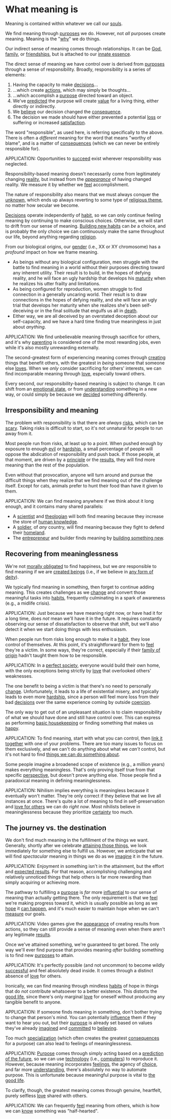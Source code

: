 
# What meaning is

Meaning is contained within whatever we call our [souls](humanity.md).

We find meaning through [purposes](purpose.md) we do. However, not *all* purposes create meaning. Meaning is the "[why](understanding.md)" we do things.

Our indirect sense of meaning comes through relationships. It can be [God](religion.md), [family](people-family.md), or [friendships](people-friends.md), but is attached to our [innate essence](humanity.md).

The direct sense of meaning we have control over is derived from [purposes](purpose.md) through a sense of responsibility. Broadly, responsibility is a series of elements:

1. Having the capacity to make [decisions](decisions.md)...
2. ...which create [actions](results.md), which may simply be thoughts...
3. ...which accomplish a [purpose](purpose.md) directed toward an object.
4. We've [predicted](imagination.md) the purpose will create [value](values.md) for a living thing, either directly or indirectly.
5. We [believe](understanding-certainty.md) our decision changed the [consequence](results.md).
6. The decision we made should have either prevented a potential [loss](mind-feelings-fear.md) or suffering or increased [satisfaction](https:/adequate.life/happiness-1/).

The word "responsible", as used here, is referring specifically to the above. There is often a *different* meaning for the word that means "worthy of blame", and is a matter of [consequences](results.md) (which we can never be entirely responsible for).

APPLICATION: Opportunities to [succeed](success-1_why.md) exist wherever responsibility was neglected.

Responsibility-based meaning doesn't necessarily come from legitimately changing [reality](reality.md), but instead from the *[appearance](image.md)* of having changed reality. We measure it by whether we [feel](mind-feelings.md) accomplishment.

The nature of responsibility also means that we must always conquer the [unknown](unknown.md), which ends up always reverting to some type of [religious theme](religion.md), no matter how secular we become.

[Decisions](decisions.md) operate independently of [habit](habits.md), so we can only continue feeling meaning by continuing to make conscious choices. Otherwise, we will start to drift from our sense of meaning. [Building new habits](https://adequate.life/habits/) can *be* a choice, and is probably the only choice we can continuously make the same throughout our life, beyond anything regarding [religion](religion.md).

From our biological origins, our [gender](gender.md) (i.e., XX or XY chromosome) has a *profound* impact on how we frame meaning.

- As beings without any biological configuration, men struggle with the battle to find meaning in a world without their purposes directing toward any inherent utility. Their result is to build, in the hopes of defying reality, and he will face an ugly hardship that develops his [maturity](maturity.md) when he realizes his utter frailty and limitations.
- As being configured for reproduction, women struggle to find connection in a generally uncaring world. Their result is to draw connections in the hopes of defying reality, and she will face an ugly trial that develops her maturity when she realizes she's been self-deceiving or in the final solitude that engulfs us all in [death](mind-feelings-fear.md).
- Either way, we are all deceived by an overstated deception about our self-capacity, and we have a hard time finding true meaningless in just about *anything*.

APPLICATION: We find unbelievable meaning through sacrifice for others, and it's why [parenting](parenting-babies.md) is considered one of the most rewarding jobs, even while it's also mostly unrewarding externally.

The second-greatest form of experiencing meaning comes through [creating](creations.md) things that benefit others, with the greatest in *being* someone that someone else [loves](people-love.md). When we *only* consider sacrificing for others' interests, we can find incomparable meaning through [love](people-love.md), especially toward others.

Every second, our responsibility-based meaning is subject to change. It can shift from an [emotional state](mind-feelings.md), or from [understanding](understanding.md) something in a new way, or could simply be because we [decided](decisions.md) something differently.

## Irresponsibility and meaning

The problem with responsibility is that there are *always* [risks](socialrisk.md), which can be [scary](mind-feelings-fear.md). Taking risks is difficult to start, so it's not unnatural for people to run away from it.

Most people run from risks, at least up to a point. When pushed enough by exposure to enough [evil](morality-evil.md) or [hardship](hardship.md), a small percentage of people will oppose the abdication of responsibility and push back. If those people, at that moment, are driven by a [principle](values.md) or the [results](results.md), they will find more meaning than the rest of the population.

Even without that provocation, anyone will turn around and pursue the difficult things when they realize that we find meaning out of the challenge itself. Except for cats, animals prefer to hunt their food than have it given to them.

APPLICATION: We can find meaning anywhere if we think about it long enough, and it contains many shared parallels:

- A [scientist](science.md) and [theologian](religion.md) will both find meaning because they increase the store of [human knowledge](understanding.md).
- A [soldier](people-conflicts-war.md), of *any* country, will find meaning because they fight to defend their [homeland](groups-large.md).
- The [entrepreneur](socialrisk.md) and builder finds meaning by [building something new](creations.md).

## Recovering from meaninglessness

We're not [morally obligated](morality.md) to find happiness, but we *are* responsible to find meaning if we are [created beings](creations.md) (i.e., if we believe in [any form of deity](religion.md)).

We typically find meaning in something, then forget to continue adding meaning. This creates challenges as we [change](people-changes.md) and convert those meaningful tasks into [habits](habits.md), frequently culminating in a spark of awareness (e.g., a midlife crisis).

APPLICATION: Just because we have meaning right now, or have had it for a long time, does *not* mean we'll have it in the future. It requires constantly observing our sense of dissatisfaction to observe that shift, but we'll also detect it when we start doing things with less enthusiasm.

When people run from risks long enough to make it a [habit](habits.md), they lose control of themselves. At this point, it's straightforward for them to [feel](mind-feelings.md) they're a victim. In some ways, they're correct, especially if their [family of origin](people-family.md) hadn't taught them how to be responsible.

APPLICATION: In a [perfect society](politics-perfectsociety.md), everyone would build their own home, with the only exceptions being strictly by [love](people-love.md) that overlooked others' weaknesses.

The one benefit to being a victim is that there's no need to personally [change](people-changes.md). Unfortunately, it leads to a life of existential misery, and typically leads to even more [hardship](hardship.md), since a person will feel more loss from their bad [decisions](decisions.md) over the same experience coming by outside [coercion](power.md).

The only way to get out of an unpleasant situation is to claim responsibility of what we should have done and still have control over. This can express as performing [basic housekeeping](home-housekeeping.md) or finding something that makes us [happy](mind-feelings-happiness.md).

APPLICATION: To find meaning, start with what you can control, then [link it together](mind-creativity.md) with one of your problems. There are too many issues to focus on them exclusively, and we can't do anything about what we *can't* control, but it's not hard to find [things we can do something about](https://stucky.tech/notes/meaning-checklist.md).

Some people imagine a broadened scope of existence (e.g., a million years) makes everything meaningless. That's only proving itself true from that specific [perspective](image.md), but doesn't prove anything else. Those people find a paradoxical meaning in defining meaninglessness.

APPLICATION: Nihilism implies everything is meaningless because it eventually won't matter. They're only correct if they believe that we live all instances at once. There's quite a lot of meaning to find in self-preservation and [love for others](people-love.md) we can do *right now*. Most nihilists believe in meaninglessness because they prioritize [certainty](understanding-certainty.md) too much.

## The journey vs. the destination

We don't find much meaning in the fulfillment of the things we want. Generally, shortly after we celebrate [attaining those things](success-1_why.md), we look immediately for something else to fulfill us. However, we anticipate that we will find *spectacular* meaning in things we do as we [imagine](imagination.md) it in the future.

APPLICATION: Enjoyment in something isn't in the attainment, but the effort and [expected results](results.md). For that reason, accomplishing challenging and relatively unnoticed things that help others is far more rewarding than simply acquiring or achieving more.

The pathway to fulfilling a [purpose](purpose.md) is *far* more [influential](influence.md) to our sense of meaning than actually getting there. The only requirement is that we [feel](mind-feelings.md) we're making progress toward it, which is usually possible as long as we [hope](understanding-certainty.md) it [can happen](results.md), and it's much easier to maintain hope when we can't [measure](math.md) our goals.

APPLICATION: Video games give the [appearance](image.md) of creating results from actions, so they can still provide a sense of meaning even when there aren't any legitimate [results](results.md).

Once we've attained something, we're guaranteed to get bored. The only way we'll ever find purpose that provides meaning *after* building something is to find new [purposes](purpose.md) to attain.

APPLICATION: It's perfectly possible (and not uncommon) to become wildly [successful](success-1_why.md) and feel absolutely dead inside. It comes through a distinct absence of [love](people-love.md) for others.

Ironically, we can find meaning through mindless [habits](habits.md) of hope in things that do *not* contribute whatsoever to a better existence. This distorts the [good life](goodlife.md), since there's only marginal [love](people-love.md) for oneself without producing any tangible benefit to anyone.

APPLICATION: If someone finds meaning in something, don't bother trying to change that person's mind. You can potentially [influence](influence.md) them if they want to hear you out, but their [purpose](purpose.md) is already set based on values they've already [imagined](imagination.md) and [committed](decisions.md) to [believing](understanding-certainty.md).

Too much [specialization](jobs-specialization.md) (which often creates the greatest [consequences](results.md) for a purpose) can also lead to feelings of meaninglessness.

APPLICATION: [Purpose](purpose.md) comes through simply acting based on a [prediction of the future](imagination.md), so we can use [technology](technology.md) (i.e., [computers](computers.md)) to reproduce it. However, because meaning incorporates [feelings](mind-feelings.md), the agency of [choice](decisions.md), and far more [understanding](understanding.md), there's absolutely no way to automate purpose. This is unfortunate because meaningful purpose is vital to [the good life](goodlife.md).

To clarify, though, the greatest meaning comes through genuine, heartfelt, purely selfless [love](people-love.md) shared with others.

APPLICATION: We can frequently [feel](mind-feelings.md) meaning from others, which is how we can [know](understanding.md) something was "half-hearted".
